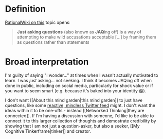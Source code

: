 # Definition

[RationalWiki on this](https://rationalwiki.org/wiki/Just_asking_questions) topic opens:

> **Just asking questions** (also known as **JAQ**ing off) is a way of attempting to make wild accusations acceptable [...] by framing them as questions rather than statements

# Broad interpretation

I'm guilty of saying "I wonder..." at times when I wasn't actually motivated to learn. I was *just* asking... not seeking. I think it becomes JAQing off when done in public, including on social media, particularly for shock value or if you want to seem smart (e.g. because it's baked into your identity 😱).

I don't want [[About this mind garden|this mind garden]] to just have questions, like some [reactive, mindless Twitter feed](twitter.com/elonmusk/) might. I don't want the ideas within it to be one-offs - instead [[Networked Thinking|they are connected]]. If I'm having a discussion with someone, I'd like to be able to connect it to this larger collection of thoughts and demostrate credibility by showing that I am not just a question-asker, but also a seeker, [[My Cognitive Tinkerframe|tinker]] and creator.
